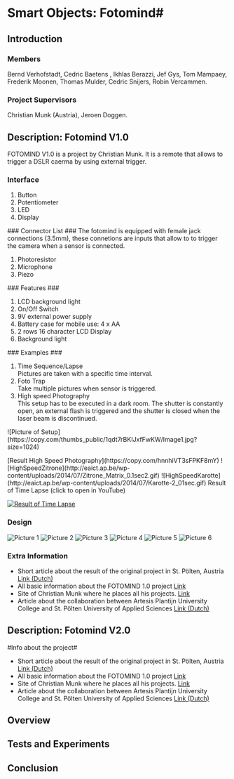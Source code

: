 # Smart Objects: Fotomind#
## Introduction ##
### Members ###
Bernd Verhofstadt, Cedric Baetens , Ikhlas Berazzi, Jef Gys, Tom Mampaey, Frederik Moonen, Thomas Mulder, Cedric Snijers, Robin Vercammen.
### Project Supervisors ###
Christian Munk (Austria), Jeroen Doggen.
## Description: Fotomind V1.0 ##
FOTOMIND V1.0 is a project by Christian Munk. It is a remote that allows to trigger a DSLR caerma by using external trigger.
### Interface ###
<ol>
<li>Button</li>
<li>Potentiometer</li>
<li>LED</li>
<li>Display</li>
</ol>
### Connector List ###
The fotomind is equipped with female jack connections (3.5mm), these connetions are inputs that allow to to trigger the camera when a sensor is connected. 
<ol>
<li>Photoresistor</li>
<li>Microphone</li>
<li>Piezo</li>
</ol>
### Features ###
<ol>
<li>LCD background light</li>
<li>On/Off Switch</li>
<li>9V external power supply</li>
<li>Battery case for mobile use: 4 x AA</li>
<li>2 rows 16 character LCD Display</li>
<li>Background light</li>
</ol>
### Examples ###
<ol>
<li>Time Sequence/Lapse</li>
Pictures are taken with a specific time interval.
<li>Foto Trap</li>
Take multiple pictures when sensor is triggered.
<li>High speed Photography</li>
This setup has to be executed in a dark room. The shutter is constantly open, an external flash is triggered and the shutter is closed when the laser beam is discontinued. 
</ol>
![Picture of Setup](https://copy.com/thumbs_public/1qdt7rBKIJxfFwKW/Image1.jpg?size=1024)
<p>[Result High Speed Photography](https://copy.com/hnnhiVT3sFPKF8mY)
![HighSpeedZitrone](http://eaict.ap.be/wp-content/uploads/2014/07/Zitrone_Matrix_0.1sec2.gif)
![HighSpeedKarotte](http://eaict.ap.be/wp-content/uploads/2014/07/Karotte-2_01sec.gif)
Result of Time Lapse (click to open in YouTube)

[![Result of Time Lapse](http://img.youtube.com/vi/Lv71nvoqJXY/0.jpg)](http://www.youtube.com/watch?v=Lv71nvoqJXY)

### Design ###
![Picture 1](https://copy.com/thumbs_public/GHQAvVJfb3sU2DGc/Image10.jpg?size=512)
![Picture 2](https://copy.com/thumbs_public/GHQAvVJfb3sU2DGc/Image7.jpg?size=1024)
![Picture 3](https://copy.com/thumbs_public/GHQAvVJfb3sU2DGc/Image8.jpg?size=1024)
![Picture 4](https://copy.com/thumbs_public/GHQAvVJfb3sU2DGc/Image9.jpg?size=1024)
![Picture 5](https://copy.com/thumbs_public/GHQAvVJfb3sU2DGc/Image4.jpg?size=1024)
![Picture 6](https://copy.com/thumbs_public/GHQAvVJfb3sU2DGc/Image5.jpg?size=1024)
### Extra Information
-  Short article about the result of the original project in St. Pölten, Austria
   [Link (Dutch)](http://eaict.ap.be/animation-summer-arduino-interaktiv/)
- All basic information about the FOTOMIND 1.0 project
   [Link](http://www.animationsummer.at/arduino-interaktiv/)
- Site of Christian Munk where he places all his projects.
   [Link](http://www.progressivefactory.com/)
- Article about the collaboration between Artesis Plantijn University College    and St. Pölten University of Applied Sciences
   [Link (Dutch)](https://www.ap.be/nieuws/experiment-met-computer-van-de-toekomst/2178)
## Description: Fotomind V2.0 ##



#Info about the project#

-  Short article about the result of the original project in St. Pölten, Austria
   [Link (Dutch)](http://eaict.ap.be/animation-summer-arduino-interaktiv/)
- All basic information about the FOTOMIND 1.0 project
   [Link](http://www.animationsummer.at/arduino-interaktiv/)
- Site of Christian Munk where he places all his projects.
   [Link](http://www.progressivefactory.com/)
- Article about the collaboration between Artesis Plantijn University College    and St. Pölten University of Applied Sciences
   [Link (Dutch)](https://www.ap.be/nieuws/experiment-met-computer-van-de-toekomst/2178)

## Overview ##


## Tests and Experiments
## Conclusion ##
